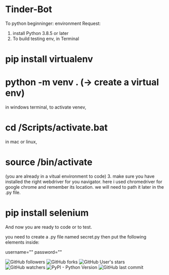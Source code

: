 # Tinder-Bot

To python beginninger:
environment Request:
  1. install Python 3.8.5 or later
  2. To build testing env, in Terminal
# pip install virtualenv
# python -m venv .  (-> create a virtual env)
in windows terminal, to activate venev, 
# cd <venv>/Scripts/activate.bat
in mac or linux,
# source <venv>/bin/activate
  (you are already in a vitual environment to code)
  3. make sure you have installed the right webdriver for you navigator.  here i used chromedriver for google chrome and remember its location.
    we will need to path it later in the .py file.
# pip install selenium
  
And now you are ready to code or to test.

you need to create a .py file named secret.py
then put the following elements inside:

username="<your login facebook>"
password="<your password>"
  

 ![GitHub followers](https://img.shields.io/github/followers/felixyangyicheng?style=social)
![GitHub forks](https://img.shields.io/github/forks/felixyangyicheng/Tinder-Bot?style=social)
![GitHub User's stars](https://img.shields.io/github/stars/felixyangyicheng?style=social)
![GitHub watchers](https://img.shields.io/github/watchers/felixyangyicheng/Tinder-Bot?style=social)
![PyPI - Python Version](https://img.shields.io/pypi/pyversions/3)
![GitHub last commit](https://img.shields.io/github/last-commit/felixyangyicheng/Tinder-Bot)
